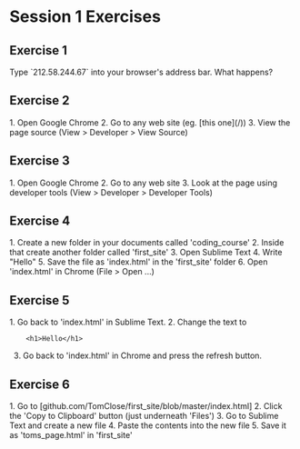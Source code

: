 # Session 1 Exercises

## Exercise 1

<div class='exercise' markdown="1">
	Type `212.58.244.67` into your browser's address bar. What happens?
</div>

## Exercise 2

<div class='exercise' markdown="1">
1. Open Google Chrome
2. Go to any web site (eg. [this one](/))
3. View the page source (View > Developer > View Source)
</div>

## Exercise 3
<div class='exercise' markdown="1">
1. Open Google Chrome
2. Go to any web site
3. Look at the page using developer tools (View > Developer > Developer Tools)
</div>

## Exercise 4
<div class='exercise' markdown="1">
1. Create a new folder in your documents called 'coding_course'
2. Inside that create another folder called 'first_site'
3. Open Sublime Text
4. Write "Hello"
5. Save the file as 'index.html' in the 'first_site' folder
6. Open 'index.html' in Chrome (File > Open ...)
</div>

## Exercise 5
<div class='exercise' markdown="1">
1. Go back to 'index.html' in Sublime Text.
2. Change the text to

		<h1>Hello</h1>

3. Go back to 'index.html' in Chrome and press the refresh button.

</div>

## Exercise 6
<div class='exercise' markdown="1">
1. Go to [github.com/TomClose/first_site/blob/master/index.html]
2. Click the 'Copy to Clipboard' button (just underneath 'Files')
3. Go to Sublime Text and create a new file
4. Paste the contents into the new file
5. Save it as 'toms_page.html' in 'first_site'
</div>